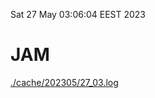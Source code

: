 Sat 27 May 03:06:04 EEST 2023
# JAM
<a href='./cache/202305/27_03.log'>./cache/202305/27_03.log</a>
